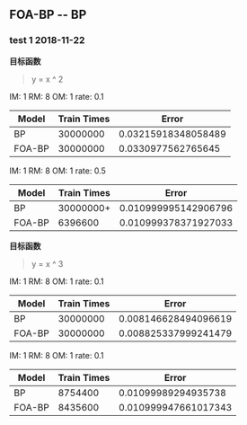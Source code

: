 ## FOA-BP -- BP

### test 1 2018-11-22

**目标函数** 

> y = x ^ 2

IM: 1 RM: 8 OM: 1 rate: 0.1

| Model      | Train Times        | Error                 |
| ---------- | ------------------ | --------------------- |
| BP         | 30000000           | 0.03215918348058489   |
| FOA-BP     | 30000000           | 0.0330977562765645    |

IM: 1 RM: 8 OM: 1 rate: 0.5

| Model      | Train Times        | Error                 |
| ---------- | ------------------ | --------------------- |
| BP         | 30000000+          | 0.010999995142906796  |
| FOA-BP     | 6396600            | 0.010999378371927033  |

**目标函数** 

> y = x ^ 3

IM: 1 RM: 8 OM: 1 rate: 0.1

| Model      | Train Times        | Error                 |
| ---------- | ------------------ | --------------------- |
| BP         | 30000000           | 0.008146628494096619  |
| FOA-BP     | 30000000           | 0.008825337999241479  |

IM: 1 RM: 8 OM: 1 rate: 0.1

| Model      | Train Times        | Error                 |
| ---------- | ------------------ | --------------------- |
| BP         | 8754400            | 0.01099989294935738   |
| FOA-BP     | 8435600            | 0.010999947661017343  |





